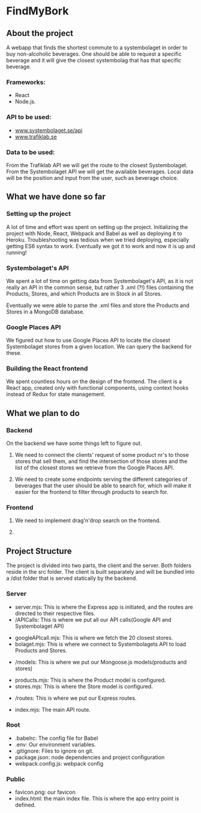 # FindMyBork
## About the project
A webapp that finds the shortest commute to a systembolaget in order to buy non-alcoholic beverages. One should be able to request a specific beverage and it will give the closest systembolag that has that specific beverage.


### Frameworks:
 * React
 * Node.js.

### API to be used:
 * ​www.systembolaget.se/api​
 * www.trafiklab.se

### Data to be used:
From the Trafiklab API we will get the route to the closest Systembolaget. From the Systembolaget API we will get the available beverages. Local data will be the position and input from the user, such as beverage choice.

## What we have done so far

### Setting up the project
A lot of time and effort was spent on setting up the project. Initializing the project with Node, React, Webpack and Babel as well as deploying it to Heroku. Troubleshooting was tedious when we tried deploying, especially getting ES6 syntax to work. Eventually we got it to work and now it is up and running!

### Systembolaget's API
We spent a lot of time on getting data from Systembolaget's API, as it is not really an API in the common sense, but rather 3 .xml (?!) files containing the Products, Stores, and which Products are in Stock in all Stores.

Eventually we were able to parse the .xml files and store the Products and Stores in a MongoDB database. 

### Google Places API

We figured out how to use Google Places API to locate the closest Systembolaget stores from a given location. We can query the backend for these.

### Building the React frontend

We spent countless hours on the design of the frontend. The client is a React app, created only with functional components, using context hooks instead of Redux for state management.

## What we plan to do

### Backend
On the backend we have some things left to figure out. 

 1. We need to connect the clients' request of some product nr's to those stores that sell them, and find the intersection of those stores and the list of the closest stores we retrieve from the Google Places API.

 2. We need to create some endpoints serving the different categories of beverages that the user should be able to search for, which will make it easier for the frontend to filter through products to search for.

### Frontend

 1. We need to implement drag'n'drop search on the frontend.

 2. 

## Project Structure

The project is divided into two parts, the client and the server. Both folders reside in the src folder. The client is built separately and will be bundled into a /dist folder that is served statically by the backend.


### Server

 * server.mjs: This is where the Express app is initiated, and the routes are directed to their respective files.
 * /APICalls: This is where we put all our API calls(Google API and Systembolaget API)
  - googleAPIcall.mjs: This is where we fetch the 20 closest stores.
  - bolaget.mjs: This is where we connect to Systembolagets API to load Products and Stores.
 * /models: This is where we put our Mongoose.js models(products and stores)
  - products.mjs: This is where the Product model is configured.
  - stores.mjs: This is where the Store model is configured.
 * /routes: This is where we put our Express routes.
  - index.mjs: The main API route.

### Root

 * .babelrc: The config file for Babel
 * .env: Our environment variables.
 * .gitignore: Files to ignore on git.
 * package.json: node dependencies and project configuration
 * webpack.config.js: webpack config

 ### Public
 * favicon.png: our favicon
 * index.html: the main index file. This is where the app entry point is defined.